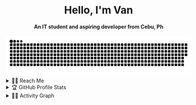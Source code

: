 <div align="center">
<h2 align="center><img width="35" src="https://github.com/1999AZZAR/1999AZZAR/blob/main/resources/img/waving.gif"></>
<h1 align="center"> Hello, I'm Van</h1>
<h4 align="center">An IT student and aspiring developer from Cebu, Ph</h4>
</div>

<div align="center">
  <a href="https://vanaj-vanguardia.web.app/">
  <img  src="https://github.com/vn-aj-vngrd/vn-aj-vngrd/blob/main/assets/github-user-contribution.svg"
       alt="snake" /></a>
</div> 

<details>
  <summary>🙋‍♂️ Reach Me</summary>
<div>
  <samp>
    <h2 align="center">🙋‍♂️ Reach Me:</h2>
    <p align="center">
      <br/>
      <a href="https://www.linkedin.com/in/van-aj-vanguardia-a0654a223/" target="blank"><img align="center"
         src="https://img.shields.io/badge/linkedin-%231DA1F2.svg?style=for-the-badge&logo=linkedin&logoColor=white"
         alt="linkedin-vanajvanguardia" height="30"/></a>
      <a href="https://www.facebook.com/vn.aj.vngrd" target="blank"><img align="center"
         src="https://img.shields.io/badge/facebook-4267B2.svg?style=for-the-badge&logo=facebook&logoColor=white"
         alt="facebook-vanajvanguardia" height="30"/></a>
      <a href="https://mailto:vanajvanguardia@gmail.com" target="blank"><img align="center"
         src="https://img.shields.io/badge/gmail-EA4335.svg?style=for-the-badge&logo=gmail&logoColor=white"
         alt="gmail-vanajvanguardia" height="30"/></a>
      <a href="https://www.instagram.com/vn.aj.vngrd/?hl=en" target="blank"><img align="center"
         src="https://img.shields.io/badge/instagram-%23E4405F.svg?style=for-the-badge&logo=Instagram&logoColor=white"
         alt="instagram-vanajvanguardia" height="30"/></a>
    </p>
  </samp>
</div>
</details>

<details> 
  <summary>🏆 GitHub Profile Stats</summary>
  <div>
    <h2 align="center">🏆 GitHub Profile Stats</h2>
      <br/>
        <p align="center">
          <a href="https://github.com/1999AZZAR/">
          <img src="https://github-readme-stats.vercel.app/api/top-langs/?username=vn-aj-vngrd&langs_count=6&theme=gruvbox&layout=compact&hide_border=true" alt="vn-aj-vngrd :: Top Langs" /></a>
        </p>
        <p align="center">
          <a href="https://github.com/vn-aj-vngrd/">
          <img width="49.5%" src="https://github-readme-stats.vercel.app/api?username=vn-aj-vngrd&show_icons=true&theme=gruvbox&hide_border=true" />
          <img width="49.5%" src="https://github-readme-streak-stats.herokuapp.com/?user=vn-aj-vngrd&theme=gruvbox&hide_border=true" />
          </a>
       </p>
     <br>
  </div>    
</details>

<details>
  <summary>🧑‍💻 Activity Graph</summary>
  <br/>
  <h2 align="center">🧑‍💻 Activity Graph</h2>
<a href="https://github.com/ashutosh00710/github-readme-activity-graph"><img alt="vn-aj-vngrd's Activity Graph" src="https://activity-graph.herokuapp.com/graph/?username=vn-aj-vngrd&bg_color=000&color=fff&line=00E676&point=fff&hide_border=true" /></a>
</details>
